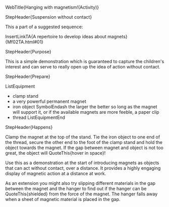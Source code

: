 WebTitle{Hanging with magnetism!(Activity)}

StepHeader{Suspension without contact}

This a part of a suggested sequence:

InsertLinkTA{A repertoire to develop ideas about magnets}{Mf02TA.html#01}

StepHeader{Purpose}

This is a simple demonstration which is guaranteed to capture the children&apos;s interest and can serve to really open up the idea of action without contact.

StepHeader{Prepare}

ListEquipment
- clamp stand
- a very powerful permanent magnet
- iron object SymbolEndash the larger the better so long as the magnet will support it, or if the available magnets are more feeble, a paper clip
- thread
ListEquipmentEnd


StepHeader{Happens}

Clamp the magnet at the top of the stand. Tie the iron object to one end of the thread, secure the other end to the foot of the clamp stand and hold the object towards the magnet. If the gap between magnet and object is not too great, the object will QuoteThis{hover in space}!

Use this as a demonstration at the start of introducing magnets as objects that can act without contact, over a distance. It provides a highly engaging display of magnetic action at a distance at work.

As an extension you might also try slipping different materials in the gap between the magnet and the hanger to find out if the hanger can be QuoteThis{shielded} from the force of the magnet. The hanger falls away when a sheet of magnetic material is placed in the gap.

